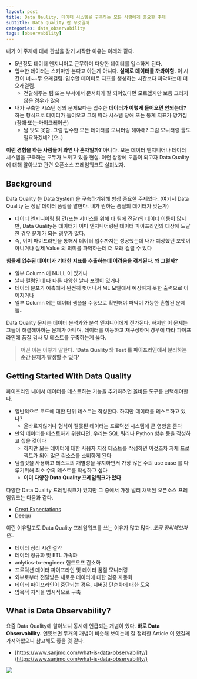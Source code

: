 ```yaml
---
layout: post
title: Data Qaulity, 데이터 시스템을 구축하는 모든 사람에게 중요한 주제
subtitle: Data Quality 란 무엇일까
categories: data_observability
tags: [observability]
---
```


내가 이 주제에 대해 관심을 갖기 시작한 이유는 아래와 같다.

- 5년정도 데이터 엔지니어로 근무하며 다양한 데이터를 입수하게 된다.
- 입수한 데이터는 스키마만 본다고 아는게 아니다. **실제로 데이터를 까봐야함.** 이 시간이 너~~무 오래걸림. 입수할 데이터로 지표를 생성하는 시간보다 파악하는데 더 오래걸림.
    - 전달해주는 팀 또는 부서에서 문서화가 잘 되어있다면 모르겠지만 보통 그러지않은 경우가 많음
- 내가 구축한 시스템 상의 문제보다는 입수한 **데이터가 이렇게 들어오면 안되는데?** 하는 형식으로 데이터가 들어오고 그에 따라 시스템 장애 또는 통계 지표가 망가짐 (~~장애 또는 마이그레이션~~)
    - 남 탓도 못함. 그럼 입수한 모든 데이터를 모니터링 해야해? 그럼 모니터링 툴도 필요하겠네? (으..)
    
**이런 경험을 하는 사람들이 과연 나 혼자일까?**
아니다. 모든 데이터 엔지니어나 데이터 시스템을 구축하는 모두가 느끼고 있을 현실. 이런 상황에 도움이 되고자 Data Quality 에 대해 알아보고 관련 오픈소스 프레임워크도 살펴보자.

## Background

Data Quality 는 Data System 을 구축하기위해 항상 중요한 주제였다.
(여기서 Data Quality 는 정말 데이터 품질을 말한다. 내가 원하는 품질의 데이터가 맞는가)

- 데이터 엔지니어링 팀 간(또는 서비스를 위해 타 팀에 전달)의 데이터 이동이 많지만, Data Quality는 데이터가 이미 엔지니어링된 데이터 파이프라인의 대상에 도달한 경우 문제가 되는 경우가 많다. 
- 즉, 이미 파이프라인을 통해서 데이터 입수까지는 성공했는데 내가 예상했던 포맷이 아니거나 실제 Value 의 의미를 파악하는데 더 오래 걸릴 수 있다

**힘들게 입수된 데이터가 기대한 지표를 추출하는데 어려움을 겪게된다. 왜 그럴까?**

- 일부 Column 에 NULL 이 있거나
- 날짜 컬럼인데 다 다른 다양한 날짜 포맷이 있거나
- 데이터 분포가 예측에서 완전히 벗어나서 ML 모델에서 예상하지 못한 출력으로 이어지거나
- 일부 Column 에는 데이터 샘플을 수동으로 확인해야 파악이 가능한 혼합된 문제들..

Data Quality 문제는 데이터 분석가와 분석 엔지니어에게 전가된다.
하지만 이 문제는 그들이 해결해야하는 문제가 아니며, 데이터를 이동하고 재구성하며 경우에 따라 파이프라인에 품질 검사 및 테스트를 구축하는게 옳다.

> 어떤 이는 이렇게 말한다. 
> **'Data Quality 와 Test 를 파이프라인에서 분리하는 순간 문제가 발생할 수 있다'**

## Getting Started With Data Quality

파이프라인 내에서 데이터를 테스트하는 기능을 추가하려면 올바른 도구를 선택해야한다.

- 일반적으로 코드에 대한 단위 테스트는 작성한다. 하지만 데이터를 테스트하고 있나?
    - 올바르지않거나 형식이 잘못된 데이터는 프로덕션 시스템에 큰 영향을 준다
- 만약 데이터를 테스트하기 위한다면, 우리는 SQL 쿼리나 Python 함수 등을 작성하고 싶을 것이다
    - 하지만 모든 데이터에 대한 사용자 지정 테스트를 작성하면 이것조차 자체 프로젝트가 되어 많은 리소스를 소비하게 된다
- 템플릿을 사용하고 테스트의 개별성을 유지하면서 가장 많은 수의 use case 를 다루기위해 최소 수의 테스트를 작성하고 싶다
    - **이미 다양한 Data Quality 프레임워크가 있다**
    
다양한 Data Quality 프레임워크가 있지만 그 중에서 가장 널리 채택된 오픈소스 프레임워크는 다음과 같다.

- [Great Expectations](https://greatexpectations.io/)
- [Deequ](https://github.com/awslabs/deequ)

이런 이유말고도 Data Quality 프레임워크를 쓰는 이유가 많고 많다. _조금 정리해보자면.._

- 데이터 정리 시간 절약
- 데이터 정규화 및 ETL 가속화
- anlytics-to-engineer 핸드오프 간소화
- 프로덕션 데이터 파이프라인 및 데이터 품질 모니터링
- 외부로부터 전달받은 새로운 데이터에 대한 검증 자동화
- 데이터 파이프라인이 중단되는 경우, 디버깅 단순화에 대한 도움
- 암묵적 지식을 명시적으로 구축

## What is Data Observability?

요즘 Data Quality에 알아보니 동시에 언급되는 개념이 있다. **바로 Data Observability.**
언뜻보면 두개의 개념이 비슷해 보이는데 잘 정리한 Article 이 있길래 가져와봤으니 참고해도 좋을 것 같다.

- [https://www.sanjmo.com/what-is-data-observability/](https://www.sanjmo.com/what-is-data-observability/)

![](https://velog.velcdn.com/images/srk/post/92c51f2d-4009-4a7d-ac54-20c23e6d498f/image.png)
